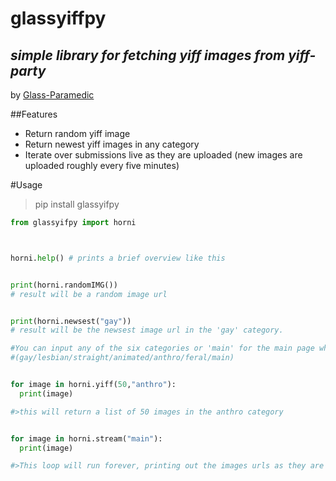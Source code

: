# glassyiffpy
## _simple library for fetching yiff images from yiff-party_

by [Glass-Paramedic](https://www.reddit.com/user/Glass-Paramedic)



##Features

- Return random yiff image
- Return newest yiff images in any category
- Iterate over submissions live as they are uploaded (new images are uploaded roughly every five minutes)


#Usage

>pip install glassyifpy


```python
from glassyifpy import horni



horni.help() # prints a brief overview like this


print(horni.randomIMG())
# result will be a random image url


print(horni.newsest("gay"))
# result will be the newsest image url in the 'gay' category.

#You can input any of the six categories or 'main' for the main page which icludes all categories
#(gay/lesbian/straight/animated/anthro/feral/main)


for image in horni.yiff(50,"anthro"):
  print(image)

#>this will return a list of 50 images in the anthro category


for image in horni.stream("main"):
  print(image)

#>This loop will run forever, printing out the images urls as they are uploaded to the site.

```

